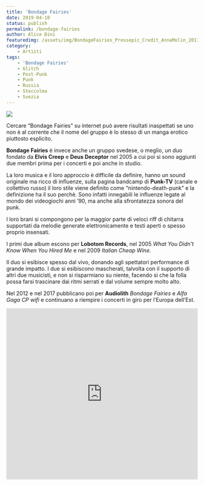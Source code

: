 ```yaml
---
title: 'Bondage Fairies'
date: 2019-04-10
status: publish
permalink: /bondage-fairies
author: Alice Dini
featuredimg: /assets/img/BondageFairies_Pressepic_Credit_AnnaMolin_2017_1.jpg
category:
    - Artisti
tags:
    - 'Bondage Fairies'
    - Glitch
    - Post-Punk
    - Punk
    - Russia
    - Stoccolma
    - Svezia
---
```

![](/assets/img/BondageFairies_Pressepic_Credit_AnnaMolin_2017_1.jpg)

Cercare “Bondage Fairies” su internet può avere risultati inaspettati se uno non è al corrente che il nome del gruppo è lo stesso di un manga erotico piuttosto esplicito.

**Bondage Fairies** è invece anche un gruppo svedese, o meglio, un duo fondato da **Elvis Creep** e **Deus Deceptor** nel 2005 a cui poi si sono aggiunti due membri prima per i concerti e poi anche in studio.

La loro musica e il loro approccio è difficile da definire, hanno un sound originale ma ricco di influenze, sulla pagina bandcamp di **Punk-TV** (canale e collettivo russo) il loro stile viene definito come “nintendo-death-punk” e la definizione ha il suo perchè. Sono infatti innegabili le influenze legate al mondo dei videogiochi anni ’90, ma anche alla sfrontatezza sonora del punk.

I loro brani si compongono per la maggior parte di veloci riff di chitarra supportati da melodie generate elettronicamente e testi aperti o spesso proprio insensati.

I primi due album escono per **Lobotom Records**, nel 2005 *What You Didn’t Know When You Hired Me* e nel 2009  *Italian Cheap Wine.*

Il duo si esibisce spesso dal vivo, donando agli spettatori performance di grande impatto. I due si esibiscono mascherati, talvolta con il supporto di altri due musicisti, e non si risparmiano su niente, facendo sì che la folla possa farsi trascinare dai ritmi serrati e dal volume sempre molto alto.

Nel 2012 e nel 2017 pubblicano poi per **Audiolith** *Bondage Fairies* e *Alfa Gaga CP wifi* e continuano a riempire i concerti in giro per l’Europa dell’Est.

<iframe frameborder="no" height="450" scrolling="no" src="http://w.soundcloud.com/player/?url=http%3A//api.soundcloud.com/playlists/750018927&color=%23000000&auto_play=false&hide_related=false&show_comments=true&show_user=true&show_reposts=false&show_teaser=true&visual=true" width="100%"><span class="mce_SELRES_start" data-mce-type="bookmark" style="display: inline-block; width: 0px; overflow: hidden; line-height: 0;">﻿</span></iframe>
